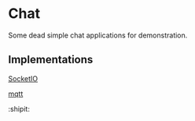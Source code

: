 # Chat

Some dead simple chat applications for demonstration.


## Implementations

[SocketIO](socketio)

[mqtt](mqtt)


:shipit:
